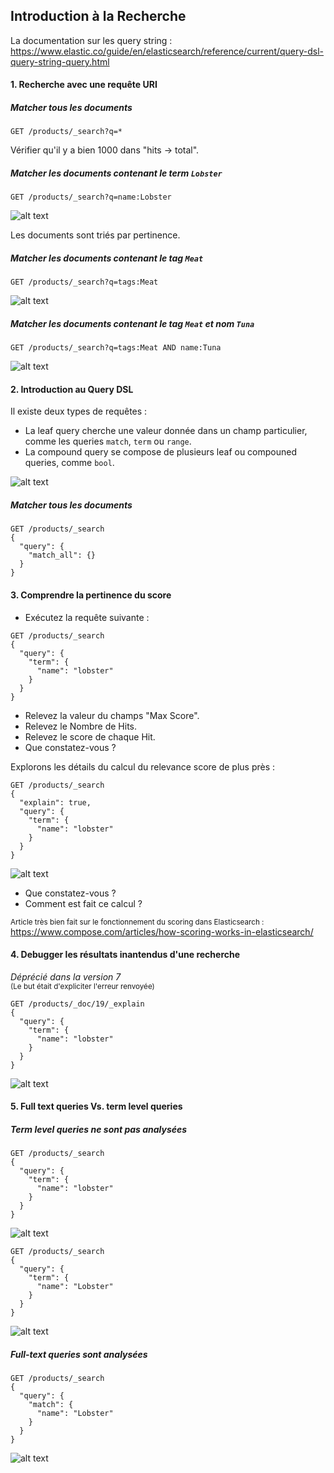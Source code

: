 ## Introduction à la Recherche

La documentation sur les query string :<br/>
https://www.elastic.co/guide/en/elasticsearch/reference/current/query-dsl-query-string-query.html

#### 1. Recherche avec une requête URI

##### Matcher tous les documents

```
GET /products/_search?q=*
```

Vérifier qu'il y a bien 1000 dans "hits -> total".

##### Matcher les documents contenant le term `Lobster`

```
GET /products/_search?q=name:Lobster
```

![alt text](https://i.ibb.co/0Zcp4Bf/050-Screenshot-2021-03-17-Elastic-Kibana.png "Learning Elasticsearch")

Les documents sont triés par pertinence.

##### Matcher les documents contenant le tag `Meat`

```
GET /products/_search?q=tags:Meat
```

![alt text](https://i.ibb.co/xgYGdN0/051-Screenshot-2021-03-17-Elastic-Kibana.png "Learning Elasticsearch")

##### Matcher les documents contenant le tag `Meat` _et_ nom `Tuna`

```
GET /products/_search?q=tags:Meat AND name:Tuna
```

![alt text](https://i.ibb.co/6Bv8XPK/052-Screenshot-2021-03-17-Elastic-Kibana.png "Learning Elasticsearch")

#### 2. Introduction au Query DSL

Il existe deux types de requêtes :
* La leaf query cherche une valeur donnée dans un champ particulier, comme les queries `match`, `term` ou `range`.
* La compound query se compose de plusieurs leaf ou compouned queries, comme `bool`.

![alt text](https://i.ibb.co/z6zVCHD/01-Screenshot-2021-03-18-Elasticsearch-Answers-The-Complete-Guide-to-Elasticsearch.png "Learning Elasticsearch")

##### Matcher tous les documents

```
GET /products/_search
{
  "query": {
    "match_all": {}
  }
}
```

#### 3. Comprendre la pertinence du score

- Exécutez la requête suivante : 

```
GET /products/_search
{
  "query": {
    "term": {
      "name": "lobster"
    }
  }
}
```

- Relevez la valeur du champs "Max Score".
- Relevez le Nombre de Hits.
- Relevez le score de chaque Hit.
- Que constatez-vous ?

Explorons les détails du calcul du relevance score de plus près :

```
GET /products/_search
{
  "explain": true,
  "query": {
    "term": {
      "name": "lobster"
    }
  }
}
```

![alt text](https://i.ibb.co/dBR1Lnx/053-Screenshot-2021-03-17-Elastic-Kibana.png "Learning Elasticsearch")

- Que constatez-vous ?
- Comment est fait ce calcul ?

<sup>Article très bien fait sur le fonctionnement du scoring dans Elasticsearch :</sup><br>
https://www.compose.com/articles/how-scoring-works-in-elasticsearch/

#### 4. Debugger les résultats inantendus d'une recherche

_Déprécié dans la version 7_ <br>
<sub>(Le but était d'expliciter l'erreur renvoyée)</sub>

```
GET /products/_doc/19/_explain
{
  "query": {
    "term": {
      "name": "lobster"
    }
  }
}
```

![alt text](https://i.ibb.co/sR7rNc2/054-Screenshot-2021-03-17-Elastic-Kibana.png "Learning Elasticsearch")

#### 5. Full text queries Vs. term level queries

##### Term level queries ne sont pas analysées

```
GET /products/_search
{
  "query": {
    "term": {
      "name": "lobster"
    }
  }
}
```

![alt text](https://i.ibb.co/R2dNXLZ/055-Screenshot-2021-03-17-Elastic-Kibana.png "Learning Elasticsearch")

```
GET /products/_search
{
  "query": {
    "term": {
      "name": "Lobster"
    }
  }
}
```

![alt text](https://i.ibb.co/hXV4fM1/056-Screenshot-2021-03-17-Elastic-Kibana.png "Learning Elasticsearch")

##### Full-text queries sont analysées

```
GET /products/_search
{
  "query": {
    "match": {
      "name": "Lobster"
    }
  }
}
```

![alt text](https://i.ibb.co/RPpGh8M/057-Screenshot-2021-03-17-Elastic-Kibana.png "Learning Elasticsearch")
